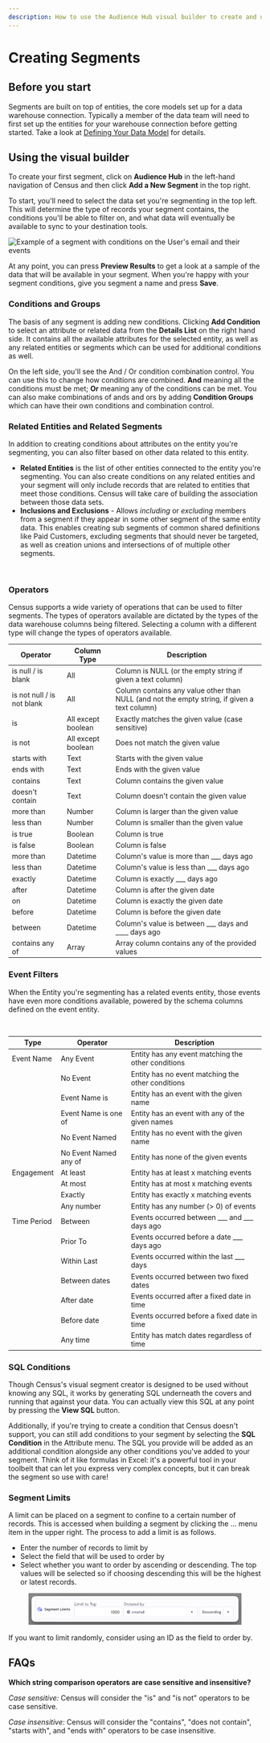 ```yaml
---
description: How to use the Audience Hub visual builder to create and update segments
---
```


# Creating Segments

## Before you start

Segments are built on top of entities, the core models set up for a data warehouse connection. Typically a member of the data team will need to first set up the entities for your warehouse connection before getting started. Take a look at [Defining Your Data Model](data-preparation.md) for details.

## Using the visual builder

To create your first segment, click on **Audience Hub** in the left-hand navigation of Census and then click **Add a New Segment** in the top right.

To start, you'll need to select the data set you're segmenting in the top left. This will determine the type of records your segment contains, the conditions you'll be able to filter on, and what data will eventually be available to sync to your destination tools.&#x20;

![Example of a segment with conditions on the User's email and their events](<../../.gitbook/assets/Example Segment (2).png>)

At any point, you can press **Preview Results** to get a look at a sample of the data that will be available in your segment. When you're happy with your segment conditions, give you segment a name and press **Save**.

### Conditions and Groups

The basis of any segment is adding new conditions. Clicking **Add Condition** to select an attribute or related data from the **Details List** on the right hand side. It contains all the available attributes for the selected entity, as well as any related entities or segments which can be used for additional conditions as well.

On the left side, you'll see the And / Or condition combination control. You can use this to change how conditions are combined. **And** meaning all the conditions must be met; **Or** meaning any of the conditions can be met. You can also make combinations of ands and ors by adding **Condition Groups** which can have their own conditions and combination control.&#x20;

### Related Entities and Related Segments

In addition to creating conditions about attributes on the entity you're segmenting, you can also filter based on other data related to this entity.

* **Related Entities** is the list of other entities connected to the entity you're segmenting. You can also create conditions on any related entities and your segment will only include records that are related to entities that meet those conditions. Census will take care of building the association between those data sets.
* **Inclusions and Exclusions** - Allows _including_ or _excluding_ members from a segment if they appear in some other segment of the same entity data. This enables creating sub segments of common shared definitions like Paid Customers, excluding segments that should never be targeted, as well as creation unions and intersections of of multiple other segments.&#x20;

<figure><img src="../../.gitbook/assets/Related Segments.png" alt=""><figcaption></figcaption></figure>

### Operators

Census supports a wide variety of operations that can be used to filter segments. The types of operators available are dictated by the types of the data warehouse columns being filtered. Selecting a column with a different type will change the types of operators available.

| Operator                   | Column Type        | Description                                                                                  |
| -------------------------- | ------------------ | -------------------------------------------------------------------------------------------- |
| is null / is blank         | All                | Column is NULL (or the empty string if given a text column)                                  |
| is not null / is not blank | All                | Column contains any value other than NULL (and not the empty string, if given a text column) |
| is                         | All except boolean | Exactly matches the given value (case sensitive)                                             |
| is not                     | All except boolean | Does not match the given value                                                               |
| starts with                | Text               | Starts with the given value                                                                  |
| ends with                  | Text               | Ends with the given value                                                                    |
| contains                   | Text               | Column contains the given value                                                              |
| doesn't contain            | Text               | Column doesn't contain the given value                                                       |
| more than                  | Number             | Column is larger than the given value                                                        |
| less than                  | Number             | Column is smaller than the given value                                                       |
| is true                    | Boolean            | Column is true                                                                               |
| is false                   | Boolean            | Column is false                                                                              |
| more than                  | Datetime           | Column's value is more than \_\_\_ days ago                                                  |
| less than                  | Datetime           | Column's value is less than \_\_\_ days ago                                                  |
| exactly                    | Datetime           | Column is exactly \_\_\_ days ago                                                            |
| after                      | Datetime           | Column is after the given date                                                               |
| on                         | Datetime           | Column is exactly the given date                                                             |
| before                     | Datetime           | Column is before the given date                                                              |
| between                    | Datetime           | Column's value is between \_\_\_ days and \_\_\_\_ days ago                                  |
| contains any of            | Array              | Array column contains any of the provided values                                             |

### Event Filters

When the Entity you're segmenting has a related events entity, those events have even more conditions available, powered by the schema columns defined on the event entity.

<figure><img src="../../.gitbook/assets/Example Segment (3).png" alt=""><figcaption></figcaption></figure>

| Type        | Operator              | Description                                        |
| ----------- | --------------------- | -------------------------------------------------- |
| Event Name  | Any Event             | Entity has any event matching the other conditions |
|             | No Event              | Entity has no event matching the other conditions  |
|             | Event Name is         | Entity has an event with the given name            |
|             | Event Name is one of  | Entity has an event with any of the given names    |
|             | No Event Named        | Entity has no event with the given name            |
|             | No Event Named any of | Entity has none of the given events                |
| Engagement  | At least              | Entity has at least x matching events              |
|             | At most               | Entity has at most x matching events               |
|             | Exactly               | Entity has exactly x matching events               |
|             | Any number            | Entity has any number (> 0) of events              |
| Time Period | Between               | Events occurred between \_\_\_ and \_\_\_ days ago |
|             | Prior To              | Events occurred before a date \_\_\_ days ago      |
|             | Within Last           | Events occurred within the last \_\_\_ days        |
|             | Between dates         | Events occurred between two fixed dates            |
|             | After date            | Events occurred after a fixed date in time         |
|             | Before date           | Events occurred before a fixed date in time        |
|             | Any time              | Entity has match dates regardless of time          |

### SQL Conditions

Though Census's visual segment creator is designed to be used without knowing any SQL, it works by generating SQL underneath the covers and running that against your data. You can actually view this SQL at any point by pressing the **View SQL** button.

Additionally, if you're trying to create a condition that Census doesn't support, you can still add conditions to your segment by selecting the **SQL Condition** in the Attribute menu. The SQL you provide will be added as an additional condition alongside any other conditions you've added to your segment. Think of it like formulas in Excel: it's a powerful tool in your toolbelt that can let you express very complex concepts, but it can break the segment so use with care!

### Segment Limits

A limit can be placed on a segment to confine to a certain number of records. This is accessed when building a segment by clicking the ... menu item in the upper right. The process to add a limit is as follows.&#x20;

* Enter the number of records to limit by
* Select the field that will be used to order by
* Select whether you want to order by ascending or descending. The top values will be selected so if choosing descending this will be the highest or latest records.&#x20;

<figure><img src="../../.gitbook/assets/CleanShot 2023-08-03 at 11.53.50.png" alt=""><figcaption></figcaption></figure>

If you want to limit randomly, consider using an ID as the field to order by.&#x20;

## FAQs

**Which string comparison operators are case sensitive and insensitive?**

_Case sensitive:_ Census will consider the "is" and "is not" operators to be case sensitive.

_Case insensitive:_ Census will consider the "contains", "does not contain", "starts with", and "ends with" operators to be case insensitive.
